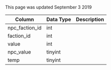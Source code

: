 This page was updated September 3 2019

| Column         | Data Type | Description |
| -------------- | --------- | ----------- |
| npc_faction_id | int       |             |
| faction_id     | int       |             |
| value          | int       |             |
| npc_value      | tinyint   |             |
| temp           | tinyint   |             |